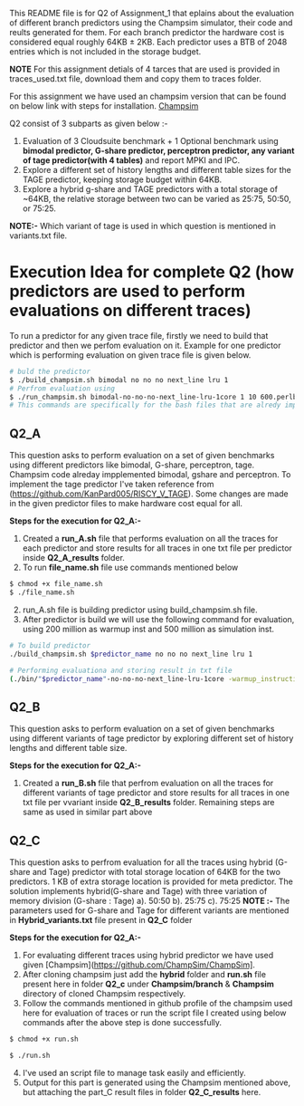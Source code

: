 This README file is for Q2 of Assignment_1 that eplains about the evaluation of different branch predictors using the Champsim simulator, their code and reults generated for them. For each branch predictor the hardware cost is considered equal roughly 64KB ± 2KB. Each predictor uses a BTB of 2048 entries which is not included in the storage budget.

**NOTE** For this assignment detials of 4 tarces that are used is provided in traces_used.txt file, download them and copy them to traces folder.


For this assignment we have used an champsim version that can be found on below link with steps for installation.
[Champsim](https://github.com/casperIITB/ChampSim)

Q2 consist of 3 subparts as given below :-
1. Evaluation of 3 Cloudsuite benchmark + 1 Optional benchmark using **bimodal predictor, G-share predictor, perceptron predictor, any variant of tage predictor(with 4 tables)** and report MPKI and IPC.
2. Explore a different set of history lengths and different table sizes for the TAGE predictor, keeping storage budget within 64KB.
3. Explore a hybrid g-share and TAGE predictors with a total storage of ~64KB, the relative storage between two can be varied as 25:75, 50:50, or 75:25.

**NOTE:-** Which variant of tage is used in which question is mentioned in variants.txt file.

# Execution Idea for complete Q2 (how predictors are used to perform evaluations on different traces)
To run a predictor for any given trace file, firstly we need to build that predictor and then we perfom evaluation on it. Example for one predictor which is performing evaluation on given trace file is given below.
```bash
# buld the predictor
$ ./build_champsim.sh bimodal no no no next_line lru 1
# Perfrom evaluation using
$ ./run_champsim.sh bimodal-no-no-no-next_line-lru-1core 1 10 600.perlbench_s-210B.champsimtrace.xz
# This commands are specifically for the bash files that are alredy implemented, they can be changed.
```

## Q2_A 

This question asks to perform evaluation on a set of given benchmarks using different predictors like bimodal, G-share, perceptron, tage.
Champsim code alreday impplemented bimodal, gshare and perceptron. To implement the tage predictor I've taken reference from (https://github.com/KanPard005/RISCY_V_TAGE). Some changes are made in the given predictor files to make hardware cost equal for all.

**Steps for the execution for Q2_A:-**
1. Created a **run_A.sh** file that performs evaluation on all the traces for each predictor and store results for all traces in one txt file per predictor inside **Q2_A_results** folder.
2. To run **file_name.sh** file use commands mentioned below
```bash
$ chmod +x file_name.sh
$ ./file_name.sh
```
2. run_A.sh file is building predictor using build_champsim.sh file.
3. After predictor is build we will use the following command for evaluation, using 200 million as warmup inst and 500 million as simulation inst.
```bash
# To build predictor
./build_champsim.sh $predictor_name no no no next_line lru 1

# Performing evaluationa and storing result in txt file
(./bin/"$predictor_name"-no-no-no-next_line-lru-1core -warmup_instructions 200000000 -simulation_instructions 500000000 -c -traces ${TRACE_DIR}/${trace_name}) >> $output_file_name 2>&1
```
## Q2_B

This question asks to perform evaluation on a set of given benchmarks using different variants of tage predictor by exploring different set of history lengths and different table size.

**Steps for the execution for Q2_A:-**
1. Created a **run_B.sh** file that perfrom evaluation on all the traces for different variants of tage predictor and store results for all traces in one txt file per vvariant inside **Q2_B_results** folder.
Remaining steps are same as used in similar part above

## Q2_C

This question asks to perfrom evaluation for all the traces using hybrid (G-share and Tage) predictor with total storage location of 64KB for the two predictors. 1 KB of extra storage location is provided for meta predictor.
The solution implements hybrid(G-share and Tage) with three variation of memory division (G-share : Tage) a). 50:50 b). 25:75 c). 75:25
**NOTE :-** The parameters used for G-share and Tage for different variants are mentioned in **Hybrid_variants.txt** file present in **Q2_C** folder

**Steps for the execution for Q2_A:-**
1. For evaluating different traces using hybrid predictor we have used given [Champsim](https://github.com/ChampSim/ChampSim].
2. After cloning champsim just add the **hybrid** folder and **run.sh** file present here in folder **Q2_c** under **Champsim/branch** & **Champsim** directory of cloned Champsim respectively.
3. Follow the commands mentioned in github profile of the champsim used here for evaluation of traces or run the script file I created using below commands after the above step is done successfully.
```bash
$ chmod +x run.sh

$ ./run.sh
```
4. I've used an script file to manage task easily and efficiently.
5. Output for this part is generated using the Champsim mentioned above, but attaching the part_C result files in folder **Q2_C_results** here. 